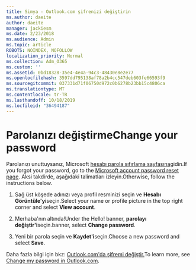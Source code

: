```yaml
---
title: Simya - Outlook.com şifrenizi değiştirin
ms.author: daeite
author: daeite
manager: jackiesm
ms.date: 2/23/2018
ms.audience: Admin
ms.topic: article
ROBOTS: NOINDEX, NOFOLLOW
localization_priority: Normal
ms.collection: Adm_O365
ms.custom: ''
ms.assetid: 0bd18328-35e4-4e4a-94c3-48430e8e2e77
ms.openlocfilehash: 3597dd795138af78a2b4cc547deb603fe66593f9
ms.sourcegitcommit: 037331d71f06750d972c0b6278b23bb15c4806ca
ms.translationtype: MT
ms.contentlocale: tr-TR
ms.lasthandoff: 10/18/2019
ms.locfileid: "36494187"
---
```

# <a name="change-your-password"></a><span data-ttu-id="43865-102">Parolanızı değiştirme</span><span class="sxs-lookup"><span data-stu-id="43865-102">Change your password</span></span>

<span data-ttu-id="43865-103">Parolanızı unuttuysanız, Microsoft [hesabı parola sıfırlama sayfasına](https://go.microsoft.com/fwlink/p/?linkid=841909)gidin.</span><span class="sxs-lookup"><span data-stu-id="43865-103">If you forgot your password, go to the [Microsoft account password reset page](https://go.microsoft.com/fwlink/p/?linkid=841909).</span></span> <span data-ttu-id="43865-104">Aksi takdirde, aşağıdaki talimatları izleyin.</span><span class="sxs-lookup"><span data-stu-id="43865-104">Otherwise, follow the instructions below.</span></span>
  
1. <span data-ttu-id="43865-105">Sağ üst köşede adınızı veya profil resminizi seçin ve **Hesabı Görüntüle'yi**seçin.</span><span class="sxs-lookup"><span data-stu-id="43865-105">Select your name or profile picture in the top right corner and select **View account**.</span></span> 
    
2. <span data-ttu-id="43865-106">Merhaba'nın altında!</span><span class="sxs-lookup"><span data-stu-id="43865-106">Under the Hello!</span></span> <span data-ttu-id="43865-107">banner, **parolayı değiştir'i**seçin.</span><span class="sxs-lookup"><span data-stu-id="43865-107">banner, select **Change password**.</span></span> 
    
3. <span data-ttu-id="43865-108">Yeni bir parola seçin ve **Kaydet'i**seçin.</span><span class="sxs-lookup"><span data-stu-id="43865-108">Choose a new password and select **Save**.</span></span> 
    
<span data-ttu-id="43865-109">Daha fazla bilgi için bkz: [Outlook.com'da şifremi değiştir.](https://support.office.com/article/2138d690-811c-4545-b2f3-e4dbe80c9735.aspx)</span><span class="sxs-lookup"><span data-stu-id="43865-109">To learn more, see [Change my password in Outlook.com](https://support.office.com/article/2138d690-811c-4545-b2f3-e4dbe80c9735.aspx).</span></span>
  

